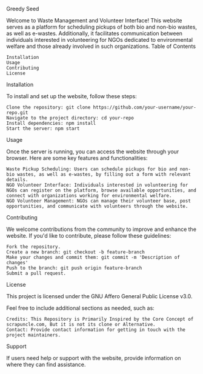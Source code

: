 Greedy Seed

Welcome to Waste Management and Volunteer Interface! This website serves as a platform for scheduling pickups of both bio and non-bio wastes, as well as e-wastes. Additionally, it facilitates communication between individuals interested in volunteering for NGOs dedicated to environmental welfare and those already involved in such organizations.
Table of Contents

    Installation
    Usage
    Contributing
    License

Installation

To install and set up the website, follow these steps:

    Clone the repository: git clone https://github.com/your-username/your-repo.git
    Navigate to the project directory: cd your-repo
    Install dependencies: npm install
    Start the server: npm start

Usage

Once the server is running, you can access the website through your browser. Here are some key features and functionalities:

    Waste Pickup Scheduling: Users can schedule pickups for bio and non-bio wastes, as well as e-wastes, by filling out a form with relevant details.
    NGO Volunteer Interface: Individuals interested in volunteering for NGOs can register on the platform, browse available opportunities, and connect with organizations working for environmental welfare.
    NGO Volunteer Management: NGOs can manage their volunteer base, post opportunities, and communicate with volunteers through the website.

Contributing

We welcome contributions from the community to improve and enhance the website. If you'd like to contribute, please follow these guidelines:

    Fork the repository.
    Create a new branch: git checkout -b feature-branch
    Make your changes and commit them: git commit -m 'Description of changes'
    Push to the branch: git push origin feature-branch
    Submit a pull request.

License

This project is licensed under the GNU Affero General Public License v3.0.


Feel free to include additional sections as needed, such as:

    Credits: This Repository is Primarily Inspired by the Core Concept of scrapuncle.com, But it is not its clone or Alternative.
    Contact: Provide contact information for getting in touch with the project maintainers.

Support

If users need help or support with the website, provide information on where they can find assistance.
